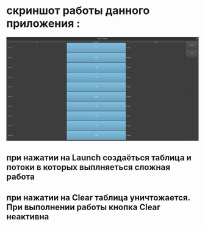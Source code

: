 # скриншот работы данного приложения :
![пример](Пример.png)

## при нажатии на Launch создаёться таблица и потоки в которых выплняеться сложная работа

## при нажатии на Clear таблица уничтожается. При выполнении работы кнопка Clear неактивна

